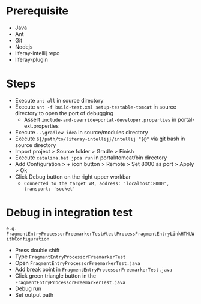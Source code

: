 # Prerequisite
- Java
- Ant
- Git
- Nodejs
- liferay-intellij repo
- liferay-plugin
# Steps
- Execute `ant all` in source directory
- Execute `ant -f build-test.xml setup-testable-tomcat` in source directory to open the port of debugging
  - Assert `include-and-override=portal-developer.properties` in portal-ext.properties
- Execute `..\gradlew idea` in source/modules directory
- Execute `${/path/to/liferay-intellij}/intellij "$@"` via git bash in source directory
- Import project > Source folder > Gradle > Finish
- Execute `catalina.bat jpda run` in portal/tomcat/bin directory
- Add Configuration > + icon button > Remote > Set 8000 as port > Apply > Ok
- Click Debug button on the right upper workbar 
  - `Connected to the target VM, address: 'localhost:8000', transport: 'socket'`
# Debug in integration test
`e.g. FragmentEntryProcessorFreemarkerTest#testProcessFragmentEntryLinkHTMLWithConfiguration`
- Press double shift
- Type `FragmentEntryProcessorFreemarkerTest`
- Open `FragmentEntryProcessorFreemarkerTest.java`
- Add break point in `FragmentEntryProcessorFreemarkerTest.java`
- Click green triangle button in the `FragmentEntryProcessorFreemarkerTest.java`
- Debug run
- Set output path
